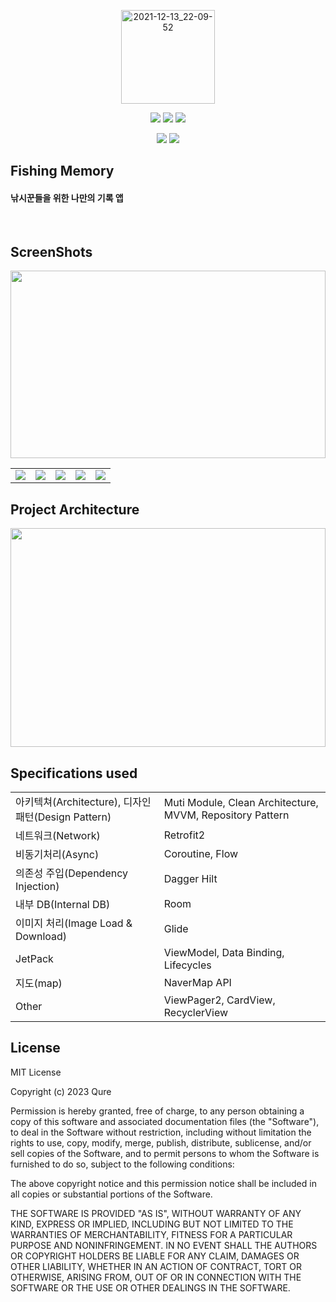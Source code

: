 <p align="center">
<img width="150" alt="2021-12-13_22-09-52" src="https://github.com/dltkd1395/FishingMemory/assets/39490416/f9daf052-7a31-4765-a350-19aa9f6394f9">
  </p>
  
<p align="center">
<img src="https://img.shields.io/badge/Kotlin-1.7.21-005AF0&style= flat?color=blue">
<img src="https://img.shields.io/badge/AGP-7.4.0-005AF0&style= flat?color=blue">
<img src="https://img.shields.io/badge/Gradle-7.4.0-005AF0&style= flat&?color=blue">
</p>
<p align="center">
<img src="https://img.shields.io/badge/minSdkVersion-27-005AF0&style= flat&?color=DDE072">
<img src="https://img.shields.io/badge/compileSdkVersion-33-005AF0&style= flat&?color=FF7328">
<p>

## Fishing Memory

#### 낚시꾼들을 위한 나만의 기록 앱

</br>

## ScreenShots
<p align="center">
<img src = "https://github.com/dltkd1395/FishingMemory/assets/39490416/bbd5c38d-f17e-4441-abd9-80e9cf8ec55c" height="300" style="width:100%;">
</p>

||||||
|---|---|---|---|---|
|<img src="https://github.com/dltkd1395/FishingMemory/assets/39490416/6698a1bd-deb5-462a-8a34-956fca4462f3">|<img src="https://github.com/dltkd1395/FishingMemory/assets/39490416/c2991a10-96c7-4d30-ba4e-3a568c916124">|<img src="https://github.com/dltkd1395/FishingMemory/assets/39490416/ddc255be-b19c-460f-9df6-02d0dd7b31aa">|<img src="https://github.com/dltkd1395/FishingMemory/assets/39490416/5ae8db38-f61e-4bfe-b4de-429aea6a7ce5">|<img src="https://github.com/dltkd1395/FishingMemory/assets/39490416/cdaa9d74-fcb0-48f1-affe-30753f80a7be">|

## Project Architecture
<p align="center">
<img src="https://github.com/dltkd1395/FishingMemory/assets/39490416/44db0b32-3797-4ff2-ba8c-a95f485df29b" height="350" style="width:100%;">
</p>

## Specifications used

|||
|---|---|
|아키텍쳐(Architecture), 디자인 패턴(Design Pattern)| Muti Module, Clean Architecture, MVVM, Repository Pattern|
|네트워크(Network)|Retrofit2|
|비동기처리(Async)|Coroutine, Flow|
|의존성 주입(Dependency Injection)|Dagger Hilt|
|내부 DB(Internal DB)|Room|
|이미지 처리(Image Load & Download)|Glide|
|JetPack|ViewModel, Data Binding, Lifecycles|
| 지도(map) | NaverMap API
|Other|ViewPager2, CardView, RecyclerView|

## License
MIT License

Copyright (c) 2023 Qure

Permission is hereby granted, free of charge, to any person obtaining a copy
of this software and associated documentation files (the "Software"), to deal
in the Software without restriction, including without limitation the rights
to use, copy, modify, merge, publish, distribute, sublicense, and/or sell
copies of the Software, and to permit persons to whom the Software is
furnished to do so, subject to the following conditions:

The above copyright notice and this permission notice shall be included in all
copies or substantial portions of the Software.

THE SOFTWARE IS PROVIDED "AS IS", WITHOUT WARRANTY OF ANY KIND, EXPRESS OR
IMPLIED, INCLUDING BUT NOT LIMITED TO THE WARRANTIES OF MERCHANTABILITY,
FITNESS FOR A PARTICULAR PURPOSE AND NONINFRINGEMENT. IN NO EVENT SHALL THE
AUTHORS OR COPYRIGHT HOLDERS BE LIABLE FOR ANY CLAIM, DAMAGES OR OTHER
LIABILITY, WHETHER IN AN ACTION OF CONTRACT, TORT OR OTHERWISE, ARISING FROM,
OUT OF OR IN CONNECTION WITH THE SOFTWARE OR THE USE OR OTHER DEALINGS IN THE
SOFTWARE.
